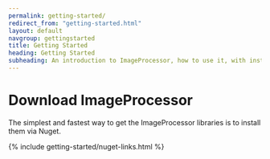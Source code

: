 ```yaml
---
permalink: getting-started/
redirect_from: "getting-started.html"
layout: default
navgroup: gettingstarted
title: Getting Started
heading: Getting Started
subheading: An introduction to ImageProcessor, how to use it, with installation instructions.
---
```


# Download ImageProcessor

The simplest and fastest way to get the ImageProcessor libraries is to install them via Nuget.

{% include getting-started/nuget-links.html %}

